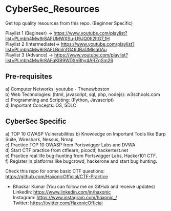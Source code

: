 # CyberSec_Resources
Get top quality resources from this repo. (Beginner Specific)

Playlist 1 (Begineer)    -> https://www.youtube.com/playlist?list=PLmbh4Mw9r8AFUMWXSu-U9JQ0h2ltG7_1H <br>
Playlist 2 (Intermediate)-> https://www.youtube.com/playlist?list=PLmbh4Mw9r8AFLBmlrifG49JBaDMIsq0Au <br>
Playlist 3 (Advance)     -> https://www.youtube.com/playlist?list=PLmbh4Mw9r8AFqKIB9WDXnBhy4ARZqSm26

## Pre-requisites
a) Computer Networks: youtube - Thenewboston  
b) Web Technologies: (html, javascript, sql, php, nodejs): w3schools.com  
c) Programming and Scripting: (Python, Javascript)  
d) Important Concepts: OS, SDLC  

## CyberSec Specific
a) TOP 10 OWASP Vulnerabilities
b) Knowledge on Important Tools like Burp Suite, Wireshark, Nessus, Nmap  
c) Practice TOP 10 OWASP from Portswigger Labs and DVWA  
d) Start CTF practice from ctflearn, picoctf, hackertest.net  
e) Practice real life bug-hunting from Portswigger Labs, Hacker101 CTF.  
f) Register in platforms like bugcrowd, hackerone and start bug hunting.  

Check this repo for some basic CTF questions: https://github.com/HaxonicOfficial/CTF-Practice  

- Bhaskar Kumar  (You can follow me on GitHub and receive updates)  
  LinkedIn: https://www.linkedin.com/in/haxonic  
  Instagram: https://www.instagram.com/haxonic_/  
  Twitter: https://twitter.com/HaxonicOfficial

